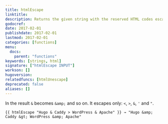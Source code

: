 ```yaml
---
title: htmlEscape
linktitle:
description: Returns the given string with the reserved HTML codes escaped.
godocref:
date: 2017-02-01
publishdate: 2017-02-01
lastmod: 2017-02-01
categories: [functions]
menu:
  docs:
    parent: "functions"
keywords: [strings, html]
signature: ["htmlEscape INPUT"]
workson: []
hugoversion:
relatedfuncs: [htmlUnescape]
deprecated: false
aliases: []
---
```


In the result `&` becomes `&amp;` and so on. It escapes only: `<`, `>`, `&`, `'` and `"`.

```
{{ htmlEscape "Hugo & Caddy > WordPress & Apache" }} → "Hugo &amp; Caddy &gt; WordPress &amp; Apache"
```
